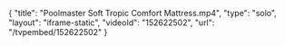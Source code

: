 {
    "title": "Poolmaster Soft Tropic Comfort Mattress.mp4",
    "type": "solo",
    "layout": "iframe-static",
    "videoId": "152622502",
    "url": "\/tvpembed\/152622502"
}